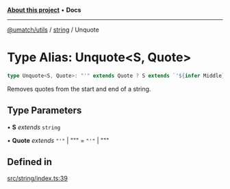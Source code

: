 [**About this project**](../../README.md) • **Docs**

***

[@umatch/utils](../../api.md) / [string](../README.md) / Unquote

# Type Alias: Unquote\<S, Quote\>

```ts
type Unquote<S, Quote>: "'" extends Quote ? S extends `'${infer Middle}'` ? Middle : "\"" extends Quote ? S extends `"${infer Middle}"` ? Middle : S : S : S extends `"${infer Middle}"` ? Middle : S;
```

Removes quotes from the start and end of a string.

## Type Parameters

• **S** *extends* `string`

• **Quote** *extends* `"'"` \| "\"" = `"'"` \| "\""

## Defined in

[src/string/index.ts:39](https://github.com/umatch-oficial/utils/blob/main/src/string/index.ts#L39)
